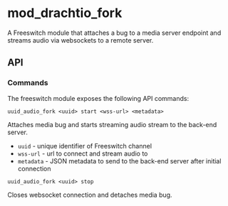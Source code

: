 # mod_drachtio_fork

A Freeswitch module that attaches a bug to a media server endpoint and streams audio via websockets to a remote server.

## API

### Commands
The freeswitch module exposes the following API commands:

```
uuid_audio_fork <uuid> start <wss-url> <metadata>
```
Attaches media bug and starts streaming audio stream to the back-end server.
- `uuid` - unique identifier of Freeswitch channel
- `wss-url` - url to connect and stream audio to
- `metadata` - JSON metadata to send to the back-end server after initial connection

```
uuid_audio_fork <uuid> stop
```
Closes websocket connection and detaches media bug.
